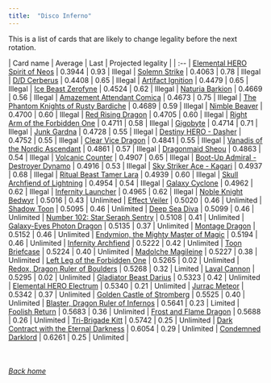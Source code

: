```yaml
---
title:  "Disco Inferno"
---
```


This is a list of cards that are likely to change legality before the next rotation.

| Card name | Average | Last | Projected legality |
| :-- |
[Elemental HERO Spirit of Neos](https://db.ygoprodeck.com/card/?search=Elemental%20HERO%20Spirit%20of%20Neos) | 0.3944 | 0.93 | Illegal |
[Solemn Strike](https://db.ygoprodeck.com/card/?search=Solemn%20Strike) | 0.4063 | 0.78 | Illegal |
[D/D Cerberus](https://db.ygoprodeck.com/card/?search=D/D%20Cerberus) | 0.4408 | 0.65 | Illegal |
[Artifact Ignition](https://db.ygoprodeck.com/card/?search=Artifact%20Ignition) | 0.4479 | 0.65 | Illegal |
[Ice Beast Zerofyne](https://db.ygoprodeck.com/card/?search=Ice%20Beast%20Zerofyne) | 0.4524 | 0.62 | Illegal |
[Naturia Barkion](https://db.ygoprodeck.com/card/?search=Naturia%20Barkion) | 0.4669 | 0.56 | Illegal |
[Amazement Attendant Comica](https://db.ygoprodeck.com/card/?search=Amazement%20Attendant%20Comica) | 0.4673 | 0.75 | Illegal |
[The Phantom Knights of Rusty Bardiche](https://db.ygoprodeck.com/card/?search=The%20Phantom%20Knights%20of%20Rusty%20Bardiche) | 0.4689 | 0.59 | Illegal |
[Nimble Beaver](https://db.ygoprodeck.com/card/?search=Nimble%20Beaver) | 0.4700 | 0.60 | Illegal |
[Red Rising Dragon](https://db.ygoprodeck.com/card/?search=Red%20Rising%20Dragon) | 0.4705 | 0.60 | Illegal |
[Right Arm of the Forbidden One](https://db.ygoprodeck.com/card/?search=Right%20Arm%20of%20the%20Forbidden%20One) | 0.4711 | 0.58 | Illegal |
[Gigobyte](https://db.ygoprodeck.com/card/?search=Gigobyte) | 0.4714 | 0.71 | Illegal |
[Junk Gardna](https://db.ygoprodeck.com/card/?search=Junk%20Gardna) | 0.4728 | 0.55 | Illegal |
[Destiny HERO - Dasher](https://db.ygoprodeck.com/card/?search=Destiny%20HERO%20-%20Dasher) | 0.4752 | 0.55 | Illegal |
[Clear Vice Dragon](https://db.ygoprodeck.com/card/?search=Clear%20Vice%20Dragon) | 0.4841 | 0.55 | Illegal |
[Vanadis of the Nordic Ascendant](https://db.ygoprodeck.com/card/?search=Vanadis%20of%20the%20Nordic%20Ascendant) | 0.4861 | 0.57 | Illegal |
[Dragonmaid Sheou](https://db.ygoprodeck.com/card/?search=Dragonmaid%20Sheou) | 0.4863 | 0.54 | Illegal |
[Volcanic Counter](https://db.ygoprodeck.com/card/?search=Volcanic%20Counter) | 0.4907 | 0.65 | Illegal |
[Boot-Up Admiral - Destroyer Dynamo](https://db.ygoprodeck.com/card/?search=Boot-Up%20Admiral%20-%20Destroyer%20Dynamo) | 0.4916 | 0.53 | Illegal |
[Sky Striker Ace - Kagari](https://db.ygoprodeck.com/card/?search=Sky%20Striker%20Ace%20-%20Kagari) | 0.4937 | 0.68 | Illegal |
[Ritual Beast Tamer Lara](https://db.ygoprodeck.com/card/?search=Ritual%20Beast%20Tamer%20Lara) | 0.4939 | 0.60 | Illegal |
[Skull Archfiend of Lightning](https://db.ygoprodeck.com/card/?search=Skull%20Archfiend%20of%20Lightning) | 0.4954 | 0.54 | Illegal |
[Galaxy Cyclone](https://db.ygoprodeck.com/card/?search=Galaxy%20Cyclone) | 0.4962 | 0.62 | Illegal |
[Infernity Launcher](https://db.ygoprodeck.com/card/?search=Infernity%20Launcher) | 0.4965 | 0.62 | Illegal |
[Noble Knight Bedwyr](https://db.ygoprodeck.com/card/?search=Noble%20Knight%20Bedwyr) | 0.5016 | 0.43 | Unlimited |
[Effect Veiler](https://db.ygoprodeck.com/card/?search=Effect%20Veiler) | 0.5020 | 0.46 | Unlimited |
[Shadow Toon](https://db.ygoprodeck.com/card/?search=Shadow%20Toon) | 0.5095 | 0.46 | Unlimited |
[Deep Sea Diva](https://db.ygoprodeck.com/card/?search=Deep%20Sea%20Diva) | 0.5099 | 0.46 | Unlimited |
[Number 102: Star Seraph Sentry](https://db.ygoprodeck.com/card/?search=Number%20102:%20Star%20Seraph%20Sentry) | 0.5108 | 0.41 | Unlimited |
[Galaxy-Eyes Photon Dragon](https://db.ygoprodeck.com/card/?search=Galaxy-Eyes%20Photon%20Dragon) | 0.5135 | 0.37 | Unlimited |
[Montage Dragon](https://db.ygoprodeck.com/card/?search=Montage%20Dragon) | 0.5152 | 0.46 | Unlimited |
[Endymion, the Mighty Master of Magic](https://db.ygoprodeck.com/card/?search=Endymion,%20the%20Mighty%20Master%20of%20Magic) | 0.5194 | 0.46 | Unlimited |
[Infernity Archfiend](https://db.ygoprodeck.com/card/?search=Infernity%20Archfiend) | 0.5222 | 0.42 | Unlimited |
[Toon Briefcase](https://db.ygoprodeck.com/card/?search=Toon%20Briefcase) | 0.5224 | 0.40 | Unlimited |
[Madolche Magileine](https://db.ygoprodeck.com/card/?search=Madolche%20Magileine) | 0.5227 | 0.38 | Unlimited |
[Left Leg of the Forbidden One](https://db.ygoprodeck.com/card/?search=Left%20Leg%20of%20the%20Forbidden%20One) | 0.5265 | 0.02 | Unlimited |
[Redox, Dragon Ruler of Boulders](https://db.ygoprodeck.com/card/?search=Redox,%20Dragon%20Ruler%20of%20Boulders) | 0.5268 | 0.32 | Limited |
[Laval Cannon](https://db.ygoprodeck.com/card/?search=Laval%20Cannon) | 0.5295 | 0.02 | Unlimited |
[Gladiator Beast Darius](https://db.ygoprodeck.com/card/?search=Gladiator%20Beast%20Darius) | 0.5323 | 0.42 | Unlimited |
[Elemental HERO Electrum](https://db.ygoprodeck.com/card/?search=Elemental%20HERO%20Electrum) | 0.5340 | 0.21 | Unlimited |
[Jurrac Meteor](https://db.ygoprodeck.com/card/?search=Jurrac%20Meteor) | 0.5342 | 0.37 | Unlimited |
[Golden Castle of Stromberg](https://db.ygoprodeck.com/card/?search=Golden%20Castle%20of%20Stromberg) | 0.5525 | 0.40 | Unlimited |
[Blaster, Dragon Ruler of Infernos](https://db.ygoprodeck.com/card/?search=Blaster,%20Dragon%20Ruler%20of%20Infernos) | 0.5641 | 0.23 | Limited |
[Foolish Return](https://db.ygoprodeck.com/card/?search=Foolish%20Return) | 0.5683 | 0.36 | Unlimited |
[Frost and Flame Dragon](https://db.ygoprodeck.com/card/?search=Frost%20and%20Flame%20Dragon) | 0.5688 | 0.26 | Unlimited |
[Tri-Brigade Kitt](https://db.ygoprodeck.com/card/?search=Tri-Brigade%20Kitt) | 0.5742 | 0.25 | Unlimited |
[Dark Contract with the Eternal Darkness](https://db.ygoprodeck.com/card/?search=Dark%20Contract%20with%20the%20Eternal%20Darkness) | 0.6054 | 0.29 | Unlimited |
[Condemned Darklord](https://db.ygoprodeck.com/card/?search=Condemned%20Darklord) | 0.6261 | 0.25 | Unlimited |

<br>

###### [Back home](index)